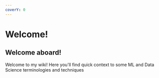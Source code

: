 ```yaml
---
coverY: 0
---
```


# Welcome!

## Welcome aboard!

Welcome to my wiki! Here you'll find quick context to some ML and Data Science terminologies and techniques
